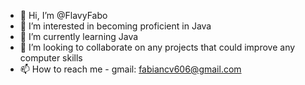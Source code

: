 - 👋 Hi, I’m @FlavyFabo
- 👀 I’m interested in becoming proficient in Java
- 🌱 I’m currently learning Java 
- 💞️ I’m looking to collaborate on any projects that could improve any computer skills
- 📫 How to reach me - gmail: fabiancv606@gmail.com

<!---
FlavyFabo/FlavyFabo is a ✨ special ✨ repository because its `README.md` (this file) appears on your GitHub profile.
You can click the Preview link to take a look at your changes.
--->
